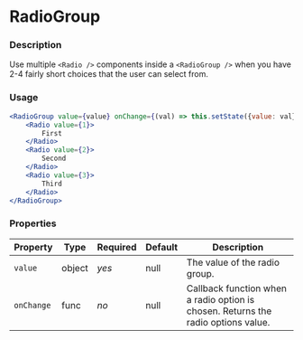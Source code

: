 # RadioGroup

### Description
Use multiple `<Radio />` components inside a `<RadioGroup />` when you have 2-4 fairly short choices that the user can select from.

### Usage
```jsx
<RadioGroup value={value} onChange={(val) => this.setState({value: val}))}>
    <Radio value={1}>
        First
    </Radio>
    <Radio value={2}>
        Second
    </Radio>
    <Radio value={3}>
        Third
    </Radio>
</RadioGroup>
```

### Properties
| Property | Type | Required | Default | Description |
| --- | --- | --- | --- | --- |
| `value` | object | *yes* | null | The value of the radio group. |
| `onChange` | func | *no* | null | Callback function when a radio option is chosen. Returns the radio options value. |

